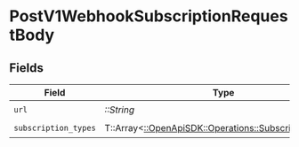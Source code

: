 # PostV1WebhookSubscriptionRequestBody


## Fields

| Field                                                                                                 | Type                                                                                                  | Required                                                                                              | Description                                                                                           |
| ----------------------------------------------------------------------------------------------------- | ----------------------------------------------------------------------------------------------------- | ----------------------------------------------------------------------------------------------------- | ----------------------------------------------------------------------------------------------------- |
| `url`                                                                                                 | *::String*                                                                                            | :heavy_check_mark:                                                                                    | N/A                                                                                                   |
| `subscription_types`                                                                                  | T::Array<[::OpenApiSDK::Operations::SubscriptionTypes](../../models/operations/subscriptiontypes.md)> | :heavy_check_mark:                                                                                    | N/A                                                                                                   |